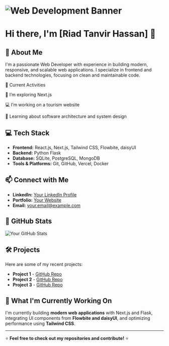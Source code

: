 # ![Web Development Banner](https://soifon.io/wp-content/uploads/2023/07/web-development-2.jpg)

<!-- https://eldalab.in/wp-content/uploads/2023/08/web-development.jpg  -->
<!-- https://wcs.uwo.ca/upload/CE0060b.png  -->

# Hi there, I'm [Riad Tanvir Hassan] 👋

## 🚀 About Me

I'm a passionate Web Developer with experience in building modern, responsive, and scalable web applications. I specialize in frontend and backend technologies, focusing on clean and maintainable code.

🌟 Current Activities

🌱 I’m exploring Next.js

💻 I’m working on a tourism website

📖 Learning about software architecture and system design

## 💻 Tech Stack

- **Frontend:** React.js, Next.js, Tailwind CSS, Flowbite, daisyUI
- **Backend:** Python Flask
- **Database:** SQLite, PostgreSQL, MongoDB
- **Tools & Platforms:** Git, GitHub, Vercel, Docker

## 📫 Connect with Me

- **LinkedIn:** [Your LinkedIn Profile](https://www.linkedin.com/in/yourprofile)
- **Portfolio:** [Your Website](https://yourwebsite.com)
- **Email:** your.email@example.com

## 🌟 GitHub Stats

![Your GitHub Stats](https://github-readme-stats.vercel.app/api?username=yourgithubusername&show_icons=true&theme=radical)

## 🛠️ Projects

Here are some of my recent projects:

- **Project 1** - [GitHub Repo](https://github.com/yourgithubusername/project1)
- **Project 2** - [GitHub Repo](https://github.com/yourgithubusername/project2)
- **Project 3** - [GitHub Repo](https://github.com/yourgithubusername/project3)

## 🎯 What I'm Currently Working On

I'm currently building **modern web applications** with Next.js and Flask, integrating UI components from **Flowbite and daisyUI**, and optimizing performance using **Tailwind CSS**.

---

⭐ **Feel free to check out my repositories and contribute!** ⭐
